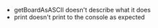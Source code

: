 - getBoardAsASCII doesn't describe what it does  
- print doesn't print to the console as expected  